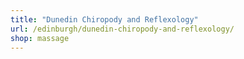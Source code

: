 ```yaml
---
title: "Dunedin Chiropody and Reflexology"
url: /edinburgh/dunedin-chiropody-and-reflexology/
shop: massage
---
```

